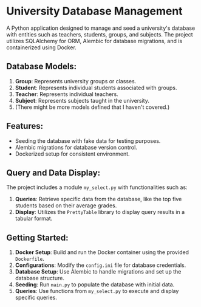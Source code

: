 
# University Database Management

A Python application designed to manage and seed a university's database with entities such as teachers, students, groups, and subjects. The project utilizes SQLAlchemy for ORM, Alembic for database migrations, and is containerized using Docker.

## Database Models:

1. **Group**: Represents university groups or classes.
2. **Student**: Represents individual students associated with groups.
3. **Teacher**: Represents individual teachers.
4. **Subject**: Represents subjects taught in the university.
5. (There might be more models defined that I haven't covered.)

## Features:

- Seeding the database with fake data for testing purposes.
- Alembic migrations for database version control.
- Dockerized setup for consistent environment.

## Query and Data Display:

The project includes a module `my_select.py` with functionalities such as:

1. **Queries**: Retrieve specific data from the database, like the top five students based on their average grades.
2. **Display**: Utilizes the `PrettyTable` library to display query results in a tabular format.

## Getting Started:

1. **Docker Setup**: Build and run the Docker container using the provided `Dockerfile`.
2. **Configurations**: Modify the `config.ini` file for database credentials.
3. **Database Setup**: Use Alembic to handle migrations and set up the database structure.
4. **Seeding**: Run `main.py` to populate the database with initial data.
5. **Queries**: Use functions from `my_select.py` to execute and display specific queries.
